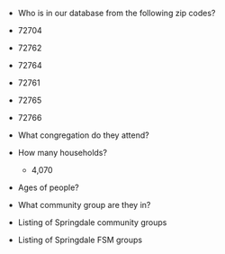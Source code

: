 - Who is in our database from the following zip codes?

- 72704
- 72762
- 72764
- 72761
- 72765
- 72766

- What congregation do they attend?
- How many households?
	- 4,070
- Ages of people?
- What community group are they in?
- Listing of Springdale community groups
- Listing of Springdale FSM groups
